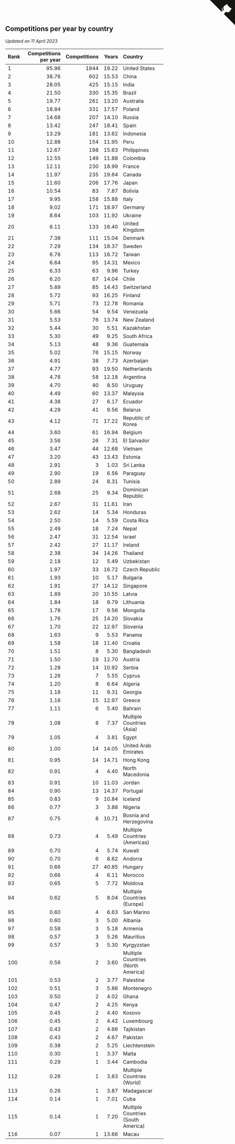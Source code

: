 ## Competitions per year by country

*Updated on 11 April 2023*

| Rank | Competitions per year | Competitions | Years | Country |
| :--- | ---: | ---: | ---: | :--- |
| 1 | 95.96 | 1844 | 19.22 | United States |
| 2 | 38.76 | 602 | 15.53 | China |
| 3 | 28.05 | 425 | 15.15 | India |
| 4 | 21.50 | 330 | 15.35 | Brazil |
| 5 | 19.77 | 261 | 13.20 | Australia |
| 6 | 18.84 | 331 | 17.57 | Poland |
| 7 | 14.68 | 207 | 14.10 | Russia |
| 8 | 13.42 | 247 | 18.41 | Spain |
| 9 | 13.29 | 181 | 13.62 | Indonesia |
| 10 | 12.88 | 154 | 11.95 | Peru |
| 11 | 12.67 | 198 | 15.63 | Philippines |
| 12 | 12.55 | 149 | 11.88 | Colombia |
| 13 | 12.11 | 230 | 18.99 | France |
| 14 | 11.97 | 235 | 19.64 | Canada |
| 15 | 11.60 | 206 | 17.76 | Japan |
| 16 | 10.54 | 83 | 7.87 | Bolivia |
| 17 | 9.95 | 158 | 15.88 | Italy |
| 18 | 9.02 | 171 | 18.97 | Germany |
| 19 | 8.64 | 103 | 11.92 | Ukraine |
| 20 | 8.11 | 133 | 16.40 | United Kingdom |
| 21 | 7.38 | 111 | 15.04 | Denmark |
| 22 | 7.29 | 134 | 18.37 | Sweden |
| 23 | 6.76 | 113 | 16.72 | Taiwan |
| 24 | 6.64 | 95 | 14.31 | Mexico |
| 25 | 6.33 | 63 | 9.96 | Turkey |
| 26 | 6.20 | 87 | 14.04 | Chile |
| 27 | 5.89 | 85 | 14.43 | Switzerland |
| 28 | 5.72 | 93 | 16.25 | Finland |
| 29 | 5.71 | 73 | 12.78 | Romania |
| 30 | 5.66 | 54 | 9.54 | Venezuela |
| 31 | 5.53 | 76 | 13.74 | New Zealand |
| 32 | 5.44 | 30 | 5.51 | Kazakhstan |
| 33 | 5.30 | 49 | 9.25 | South Africa |
| 34 | 5.13 | 48 | 9.36 | Guatemala |
| 35 | 5.02 | 76 | 15.15 | Norway |
| 36 | 4.91 | 38 | 7.73 | Azerbaijan |
| 37 | 4.77 | 93 | 19.50 | Netherlands |
| 38 | 4.76 | 58 | 12.18 | Argentina |
| 39 | 4.70 | 40 | 8.50 | Uruguay |
| 40 | 4.49 | 60 | 13.37 | Malaysia |
| 41 | 4.38 | 27 | 6.17 | Ecuador |
| 42 | 4.29 | 41 | 9.56 | Belarus |
| 43 | 4.12 | 71 | 17.22 | Republic of Korea |
| 44 | 3.60 | 61 | 16.94 | Belgium |
| 45 | 3.56 | 26 | 7.31 | El Salvador |
| 46 | 3.47 | 44 | 12.68 | Vietnam |
| 47 | 3.20 | 43 | 13.43 | Estonia |
| 48 | 2.91 | 3 | 1.03 | Sri Lanka |
| 49 | 2.90 | 19 | 6.56 | Paraguay |
| 50 | 2.89 | 24 | 8.31 | Tunisia |
| 51 | 2.68 | 25 | 9.34 | Dominican Republic |
| 52 | 2.67 | 31 | 11.61 | Iran |
| 53 | 2.62 | 14 | 5.34 | Honduras |
| 54 | 2.50 | 14 | 5.59 | Costa Rica |
| 55 | 2.49 | 18 | 7.24 | Nepal |
| 56 | 2.47 | 31 | 12.54 | Israel |
| 57 | 2.42 | 27 | 11.17 | Ireland |
| 58 | 2.38 | 34 | 14.26 | Thailand |
| 59 | 2.18 | 12 | 5.49 | Uzbekistan |
| 60 | 1.97 | 33 | 16.72 | Czech Republic |
| 61 | 1.93 | 10 | 5.17 | Bulgaria |
| 62 | 1.91 | 27 | 14.12 | Singapore |
| 63 | 1.89 | 20 | 10.55 | Latvia |
| 64 | 1.84 | 18 | 9.79 | Lithuania |
| 65 | 1.78 | 17 | 9.56 | Mongolia |
| 66 | 1.76 | 25 | 14.20 | Slovakia |
| 67 | 1.70 | 22 | 12.97 | Slovenia |
| 68 | 1.63 | 9 | 5.53 | Panama |
| 69 | 1.58 | 18 | 11.40 | Croatia |
| 70 | 1.51 | 8 | 5.30 | Bangladesh |
| 71 | 1.50 | 19 | 12.70 | Austria |
| 72 | 1.28 | 14 | 10.92 | Serbia |
| 73 | 1.26 | 7 | 5.55 | Cyprus |
| 74 | 1.20 | 8 | 6.64 | Algeria |
| 75 | 1.18 | 11 | 9.31 | Georgia |
| 76 | 1.16 | 15 | 12.97 | Greece |
| 77 | 1.11 | 6 | 5.40 | Bahrain |
| 78 | 1.08 | 8 | 7.37 | Multiple Countries (Asia) |
| 79 | 1.05 | 4 | 3.81 | Egypt |
| 80 | 1.00 | 14 | 14.05 | United Arab Emirates |
| 81 | 0.95 | 14 | 14.71 | Hong Kong |
| 82 | 0.91 | 4 | 4.40 | North Macedonia |
| 83 | 0.91 | 10 | 11.03 | Jordan |
| 84 | 0.90 | 13 | 14.37 | Portugal |
| 85 | 0.83 | 9 | 10.84 | Iceland |
| 86 | 0.77 | 3 | 3.88 | Nigeria |
| 87 | 0.75 | 8 | 10.71 | Bosnia and Herzegovina |
| 88 | 0.73 | 4 | 5.49 | Multiple Countries (Americas) |
| 89 | 0.70 | 4 | 5.74 | Kuwait |
| 90 | 0.70 | 6 | 8.62 | Andorra |
| 91 | 0.66 | 27 | 40.85 | Hungary |
| 92 | 0.66 | 4 | 6.11 | Morocco |
| 93 | 0.65 | 5 | 7.72 | Moldova |
| 94 | 0.62 | 5 | 8.04 | Multiple Countries (Europe) |
| 95 | 0.60 | 4 | 6.63 | San Marino |
| 96 | 0.60 | 3 | 5.00 | Albania |
| 97 | 0.58 | 3 | 5.18 | Armenia |
| 98 | 0.57 | 3 | 5.26 | Mauritius |
| 99 | 0.57 | 3 | 5.30 | Kyrgyzstan |
| 100 | 0.56 | 2 | 3.60 | Multiple Countries (North America) |
| 101 | 0.53 | 2 | 3.77 | Palestine |
| 102 | 0.51 | 3 | 5.86 | Montenegro |
| 103 | 0.50 | 2 | 4.02 | Ghana |
| 104 | 0.47 | 2 | 4.25 | Kenya |
| 105 | 0.45 | 2 | 4.40 | Kosovo |
| 106 | 0.45 | 2 | 4.42 | Luxembourg |
| 107 | 0.43 | 2 | 4.66 | Tajikistan |
| 108 | 0.43 | 2 | 4.67 | Pakistan |
| 109 | 0.38 | 2 | 5.25 | Liechtenstein |
| 110 | 0.30 | 1 | 3.37 | Malta |
| 111 | 0.29 | 1 | 3.44 | Cambodia |
| 112 | 0.26 | 1 | 3.83 | Multiple Countries (World) |
| 113 | 0.26 | 1 | 3.87 | Madagascar |
| 114 | 0.14 | 1 | 7.01 | Cuba |
| 115 | 0.14 | 1 | 7.20 | Multiple Countries (South America) |
| 116 | 0.07 | 1 | 13.66 | Macau |


<a href="https://github.com/JustinTimeCuber/wca_statistics" class="github-corner" aria-label="View source on Github"><svg width="80" height="80" viewBox="0 0 250 250" style="fill:#151513; color:#fff; position: absolute; top: 0; border: 0; right: 0;" aria-hidden="true"><path d="M0,0 L115,115 L130,115 L142,142 L250,250 L250,0 Z"></path><path d="M128.3,109.0 C113.8,99.7 119.0,89.6 119.0,89.6 C122.0,82.7 120.5,78.6 120.5,78.6 C119.2,72.0 123.4,76.3 123.4,76.3 C127.3,80.9 125.5,87.3 125.5,87.3 C122.9,97.6 130.6,101.9 134.4,103.2" fill="currentColor" style="transform-origin: 130px 106px;" class="octo-arm"></path><path d="M115.0,115.0 C114.9,115.1 118.7,116.5 119.8,115.4 L133.7,101.6 C136.9,99.2 139.9,98.4 142.2,98.6 C133.8,88.0 127.5,74.4 143.8,58.0 C148.5,53.4 154.0,51.2 159.7,51.0 C160.3,49.4 163.2,43.6 171.4,40.1 C171.4,40.1 176.1,42.5 178.8,56.2 C183.1,58.6 187.2,61.8 190.9,65.4 C194.5,69.0 197.7,73.2 200.1,77.6 C213.8,80.2 216.3,84.9 216.3,84.9 C212.7,93.1 206.9,96.0 205.4,96.6 C205.1,102.4 203.0,107.8 198.3,112.5 C181.9,128.9 168.3,122.5 157.7,114.1 C157.9,116.9 156.7,120.9 152.7,124.9 L141.0,136.5 C139.8,137.7 141.6,141.9 141.8,141.8 Z" fill="currentColor" class="octo-body"></path></svg></a><style>.github-corner:hover .octo-arm{animation:octocat-wave 560ms ease-in-out}@keyframes octocat-wave{0%,100%{transform:rotate(0)}20%,60%{transform:rotate(-25deg)}40%,80%{transform:rotate(10deg)}}@media (max-width:500px){.github-corner:hover .octo-arm{animation:none}.github-corner .octo-arm{animation:octocat-wave 560ms ease-in-out}}</style>
